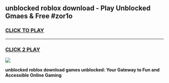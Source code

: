 
## unblocked roblox download - Play Unblocked Gmaes & Free #zor1o
<h3>
<a href="https://news.freeplayer.one?title=unblocked_roblox_download&ref=26F">CLICK TO PLAY</a></h3>
<hr>

<h3>
<a href="https://news.freeplayer.one?title=unblocked_roblox_download&ref=26F">CLICK 2 PLAY</a>
  
</h3>

<a href="https://news.freeplayer.one?title=unblocked_roblox_download&ref=26F/"><img src="https://clearcache.store/games.png"></a>


**unblocked roblox download games unblocked: Your Gateway to Fun and Accessible Online Gaming**
